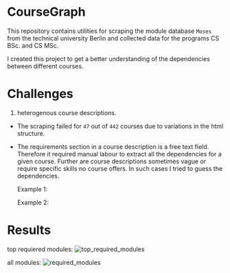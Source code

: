 # CourseGraph

This repository contains utilities for scraping the module database `Moses` from the technical university Berlin and collected data for the programs CS BSc. and CS MSc.

I created this project to get a better understanding of the dependencies between different courses.

# Challenges

1. heterogenous course descriptions.
  - The scraping failed for `47` out of `442` courses due to variations in the html structure.
  - The requirements section in a course description is a free text field.
    Therefore it required manual labour to extract all the dependencies for a given course.
    Further are course descriptions sometimes vague or require specific skills no course offers.
    In such cases I tried to guess the dependencies.

    Example 1:
    ``
    ``

    Example 2:
    ``
    ``


# Results

top requiered modules:
![top_required_modules](https://github.com/user-attachments/assets/aacfaa38-56a2-4310-be54-b38ea2a8a09d)

all modules:
![required_modules](https://github.com/user-attachments/assets/dc825915-2c1f-43c6-be2b-c6ba5fc875c8)
